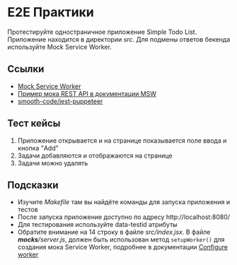 # E2E Практики

Протестируйте одностраничное приложение Simple Todo List. Приложение находится в директории *src*. Для подмены ответов бекенда используйте Mock Service Worker.

## Ссылки

* [Mock Service Worker](https://github.com/mswjs/msw)
* [Пример мока REST API в документации MSW](https://mswjs.io/docs/getting-started/mocks/rest-api)
* [smooth-code/jest-puppeteer](https://github.com/smooth-code/jest-puppeteer)

## Тест кейсы

1. Приложение открывается и на странице показывается поле ввода и кнопка "Add"
2. Задачи добавляются и отображаются на странице
3. Задачи можно удалять

## Подсказки

* Изучите *Makefile* там вы найдёте команды для запуска приложения и тестов
* После запуска приложение доступно по адресу http://localhost:8080/
* Для тестирования используйте data-testid атрибуты
* Обратите внимание на 14 строку в файле *src/index.jsx*. В файле *__mocks__/server.js*, должен быть использован метод `setupWorker()` для создания мока Service Worker, подробнее в документации [Configure worker](https://mswjs.io/docs/getting-started/integrate/browser)
